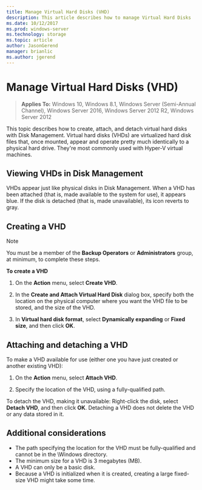 ```yaml
---
title: Manage Virtual Hard Disks (VHD)
description: This article describes how to manage Virtual Hard Disks
ms.date: 10/12/2017
ms.prod: windows-server 
ms.technology: storage 
ms.topic: article 
author: JasonGerend 
manager: brianlic 
ms.author: jgerend 
---
```


# Manage Virtual Hard Disks (VHD)

> **Applies To:** Windows 10, Windows 8.1, Windows Server (Semi-Annual Channel), Windows Server 2016, Windows Server 2012 R2, Windows Server 2012

This topic describes how to create, attach, and detach virtual hard disks with Disk Management. Virtual hard disks (VHDs) are virtualized hard disk files that, once mounted, appear and operate pretty much identically to a physical hard drive. They're most commonly used with Hyper-V virtual machines. 

## Viewing VHDs in Disk Management

VHDs appear just like physical disks in Disk Management. When a VHD has been attached (that is, made available to the system for use), it appears blue. If the disk is detached (that is, made unavailable), its icon reverts to gray.

## Creating a VHD

> [!NOTE]
> You must be a member of the **Backup Operators** or **Administrators** group, at minimum, to complete these steps.

**To create a VHD**

1.  On the **Action** menu, select **Create VHD**.

2.  In the **Create and Attach Virtual Hard Disk** dialog box, specify both the location on the physical computer where you want the VHD file to be stored, and the size of the VHD.

3.  In **Virtual hard disk format**, select **Dynamically expanding** or **Fixed size**, and then click **OK**.

## Attaching and detaching a VHD

To make a VHD available for use (either one you have just created or another existing VHD): 

1. On the **Action** menu, select **Attach VHD**.

2. Specify the location of the VHD, using a fully-qualified path.

To detach the VHD, making it unavailable: 
Right-click the disk, select **Detach VHD**, and then click **OK**. Detaching a VHD does not delete the VHD or any data stored in it.

## Additional considerations

-   The path specifying the location for the VHD must be fully-qualified and cannot be in the \\Windows directory.
-   The minimum size for a VHD is 3 megabytes (MB).
-   A VHD can only be a basic disk.
-   Because a VHD is initialized when it is created, creating a large fixed-size VHD might take some time.
